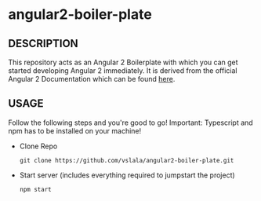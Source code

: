 # angular2-boiler-plate

## DESCRIPTION

This repository acts as an Angular 2 Boilerplate with which you can get started developing Angular 2 immediately. It is derived from the official Angular 2 Documentation which can be found [here](https://angular.io/docs/ts/latest/quickstart.html).

## USAGE

Follow the following steps and you're good to go! Important: Typescript and npm has to be installed on your machine!

- Clone Repo

    `git clone https://github.com/vslala/angular2-boiler-plate.git`

- Start server (includes everything required to jumpstart the project) 

   `npm start`